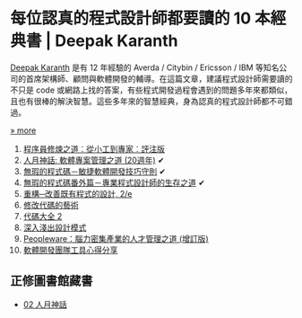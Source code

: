 # 每位認真的程式設計師都要讀的 10 本經典書 | Deepak Karanth

[Deepak Karanth](http://softwareyoga.com/author/deepak-karanth/) 是有 12 年經驗的 Averda / Citybin / Ericsson / IBM 等知名公司的首席架構師、顧問與軟體開發的輔導。在這篇文章，建議程式設計師需要讀的不只是 code 或網路上找的答案，有些程式開發過程會遇到的問題多年來都類似，且也有很棒的解決智慧。這些多年來的智慧經典，身為認真的程式設計師都不可錯過。

[» more](https://softnshare.wordpress.com/2016/02/24/每位認真的程式設計師都要讀的10本經典書/)

1. [程序員修煉之道︰從小工到專家︰評注版](http://search.books.com.tw/exep/prod_search_redir.php?key=%E7%A8%8B%E5%BA%8F%E5%93%A1%E4%BF%AE%E7%85%89%E4%B9%8B%E9%81%93%EF%B8%B0%E5%BE%9E%E5%B0%8F%E5%B7%A5%E5%88%B0%E5%B0%88%E5%AE%B6&area=mid&item=CN10806359&page=1&idx=1&cat=CN1&pdf=0)
1. [人月神話: 軟體專案管理之道 (20週年)](http://www.books.com.tw/products/0010254508) ✔
1. [無瑕的程式碼－敏捷軟體開發技巧守則](http://www.tenlong.com.tw/items/9862017058?item_id=570049) ✔
1. [無瑕的程式碼番外篇－專業程式設計師的生存之道](http://www.tenlong.com.tw/items/9862017880?item_id=839920) ✔
1. [重構─改善既有程式的設計, 2/e](https://www.tenlong.com.tw/items/9861547533?item_id=45657)
1. [修改代碼的藝術](http://www.books.com.tw/products/CN11126323)
1. [代碼大全 2](http://product.china-pub.com/58522)
1. [深入淺出設計模式](http://www.tenlong.com.tw/items/9867794524?item_id=33235)
1. [Peopleware：腦力密集產業的人才管理之道 (增訂版)](http://www.kingstone.com.tw/book/book_page.asp?kmcode=2014941327018)
1. [軟體開發團隊工具心得分享](https://www.facebook.com/softdevtools/?ref=hl)

## 正修圖書館藏書

- [02 人月神話](http://webpac2.csu.edu.tw/bookDetail.do?id=145969&resid=189071416&nowid=2)
